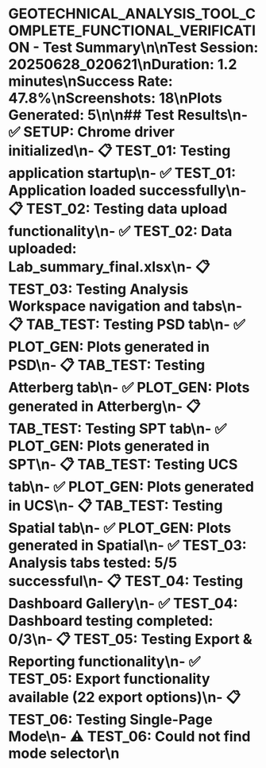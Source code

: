 # GEOTECHNICAL_ANALYSIS_TOOL_COMPLETE_FUNCTIONAL_VERIFICATION - Test Summary\n\n**Test Session:** 20250628_020621\n**Duration:** 1.2 minutes\n**Success Rate:** 47.8%\n**Screenshots:** 18\n**Plots Generated:** 5\n\n## Test Results\n- ✅ **SETUP**: Chrome driver initialized\n- 📋 **TEST_01**: Testing application startup\n- ✅ **TEST_01**: Application loaded successfully\n- 📋 **TEST_02**: Testing data upload functionality\n- ✅ **TEST_02**: Data uploaded: Lab_summary_final.xlsx\n- 📋 **TEST_03**: Testing Analysis Workspace navigation and tabs\n- 📋 **TAB_TEST**: Testing PSD tab\n- ✅ **PLOT_GEN**: Plots generated in PSD\n- 📋 **TAB_TEST**: Testing Atterberg tab\n- ✅ **PLOT_GEN**: Plots generated in Atterberg\n- 📋 **TAB_TEST**: Testing SPT tab\n- ✅ **PLOT_GEN**: Plots generated in SPT\n- 📋 **TAB_TEST**: Testing UCS tab\n- ✅ **PLOT_GEN**: Plots generated in UCS\n- 📋 **TAB_TEST**: Testing Spatial tab\n- ✅ **PLOT_GEN**: Plots generated in Spatial\n- ✅ **TEST_03**: Analysis tabs tested: 5/5 successful\n- 📋 **TEST_04**: Testing Dashboard Gallery\n- ✅ **TEST_04**: Dashboard testing completed: 0/3\n- 📋 **TEST_05**: Testing Export & Reporting functionality\n- ✅ **TEST_05**: Export functionality available (22 export options)\n- 📋 **TEST_06**: Testing Single-Page Mode\n- ⚠️ **TEST_06**: Could not find mode selector\n